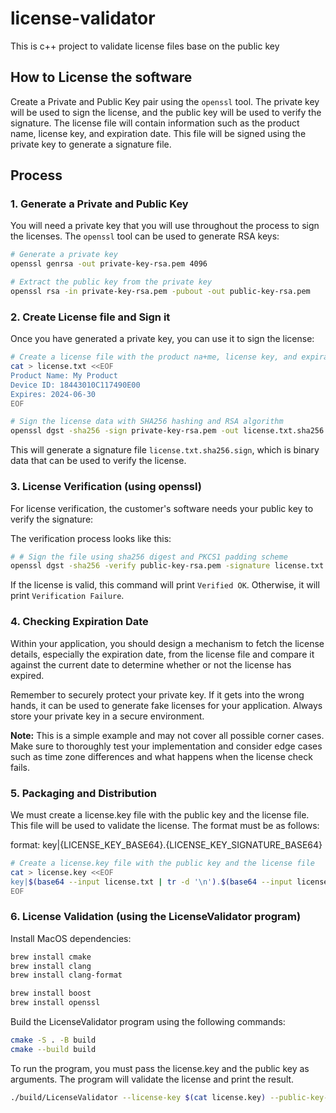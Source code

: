 # license-validator

This is c++ project to validate license files base on the public key

## How to License the software

Create a Private and Public Key pair using the `openssl` tool. The private key will be used to sign the license, and the public key will be used to verify the signature.
The license file will contain information such as the product name, license key, and expiration date. This file will be signed using the private key to generate a signature file.

## Process

### 1. Generate a Private and Public Key

You will need a private key that you will use throughout the process to sign the licenses. The `openssl` tool can be used to generate RSA keys:

```bash
# Generate a private key
openssl genrsa -out private-key-rsa.pem 4096

# Extract the public key from the private key
openssl rsa -in private-key-rsa.pem -pubout -out public-key-rsa.pem
```

### 2. Create License file and Sign it

Once you have generated a private key, you can use it to sign the license:

```bash
# Create a license file with the product na+me, license key, and expiration date
cat > license.txt <<EOF
Product Name: My Product
Device ID: 18443010C117490E00
Expires: 2024-06-30
EOF

# Sign the license data with SHA256 hashing and RSA algorithm
openssl dgst -sha256 -sign private-key-rsa.pem -out license.txt.sha256.sign license.txt
```

This will generate a signature file `license.txt.sha256.sign`, which is binary data that can be used to verify the license.

### 3. License Verification (using openssl)

For license verification, the customer's software needs your public key to verify the signature:

The verification process looks like this:

```bash
# # Sign the file using sha256 digest and PKCS1 padding scheme
openssl dgst -sha256 -verify public-key-rsa.pem -signature license.txt.sha256.sign license.txt
```

If the license is valid, this command will print `Verified OK`. Otherwise, it will print `Verification Failure`.

### 4. Checking Expiration Date

Within your application, you should design a mechanism to fetch the license details, especially the expiration date, from the license file and compare it against the current date to determine whether or not the license has expired.

Remember to securely protect your private key. If it gets into the wrong hands, it can be used to generate fake licenses for your application. Always store your private key in a secure environment.

**Note:** This is a simple example and may not cover all possible corner cases. Make sure to thoroughly test your implementation and consider edge cases such as time zone differences and what happens when the license check fails.

### 5. Packaging and Distribution

We must create a license.key file with the public key and the license file. This file will be used to validate the license.  The format must be as follows:

format: key|{LICENSE_KEY_BASE64}.{LICENSE_KEY_SIGNATURE_BASE64}

```bash
# Create a license.key file with the public key and the license file
cat > license.key <<EOF
key|$(base64 --input license.txt | tr -d '\n').$(base64 --input license.txt.sha256.sign | tr -d '\n')
EOF
```

### 6. License Validation (using the LicenseValidator program)

Install MacOS dependencies:

```bash
brew install cmake
brew install clang
brew install clang-format

brew install boost
brew install openssl
```

Build the LicenseValidator program using the following commands:

```bash
cmake -S . -B build
cmake --build build
```

To run the program, you must pass the license.key and the public key as arguments. The program will validate the license and print the result.

```bash
./build/LicenseValidator --license-key $(cat license.key) --public-key-base64 $(base64 --input public-key-rsa.pem | tr -d '\n')
```
